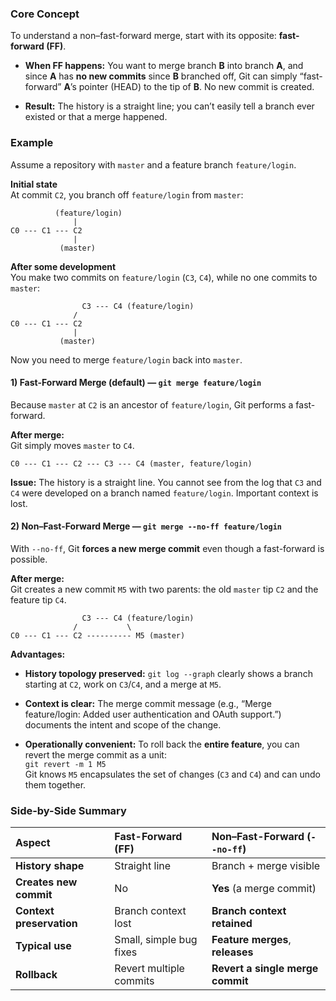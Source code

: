 ### Core Concept

To understand a non–fast-forward merge, start with its opposite: **fast-forward (FF)**.

- **When FF happens:** You want to merge branch **B** into branch **A**, and since **A** has **no new commits** since **B** branched off, Git can simply “fast-forward” **A**’s pointer (HEAD) to the tip of **B**. No new commit is created.
    
- **Result:** The history is a straight line; you can’t easily tell a branch ever existed or that a merge happened.


### Example

Assume a repository with `master` and a feature branch `feature/login`.

**Initial state**  
At commit `C2`, you branch off `feature/login` from `master`:

```
          (feature/login)
              |
C0 --- C1 --- C2
              |
           (master)
```

**After some development**  
You make two commits on `feature/login` (`C3`, `C4`), while no one commits to `master`:

```
                C3 --- C4 (feature/login)
              /
C0 --- C1 --- C2
              |
           (master)
```

Now you need to merge `feature/login` back into `master`.

#### 1) Fast-Forward Merge (default) — `git merge feature/login`

Because `master` at `C2` is an ancestor of `feature/login`, Git performs a fast-forward.

**After merge:**  
Git simply moves `master` to `C4`.

```
C0 --- C1 --- C2 --- C3 --- C4 (master, feature/login)
```

**Issue:** The history is a straight line. You cannot see from the log that `C3` and `C4` were developed on a branch named `feature/login`. Important context is lost.

#### 2) Non–Fast-Forward Merge — `git merge --no-ff feature/login`

With `--no-ff`, Git **forces a new merge commit** even though a fast-forward is possible.

**After merge:**  
Git creates a new commit `M5` with two parents: the old `master` tip `C2` and the feature tip `C4`.

```
                C3 --- C4 (feature/login)
              /           \
C0 --- C1 --- C2 ---------- M5 (master)
```

**Advantages:**

- **History topology preserved:** `git log --graph` clearly shows a branch starting at `C2`, work on `C3`/`C4`, and a merge at `M5`.
    
- **Context is clear:** The merge commit message (e.g., “Merge feature/login: Added user authentication and OAuth support.”) documents the intent and scope of the change.
    
- **Operationally convenient:** To roll back the **entire feature**, you can revert the merge commit as a unit:  
    `git revert -m 1 M5`  
    Git knows `M5` encapsulates the set of changes (`C3` and `C4`) and can undo them together.

### Side-by-Side Summary

| Aspect                   | Fast-Forward (FF)       | Non–Fast-Forward (`--no-ff`)     |
| :----------------------- | :---------------------- | :------------------------------- |
| **History shape**        | Straight line           | Branch + merge visible           |
| **Creates new commit**   | No                      | **Yes** (a merge commit)         |
| **Context preservation** | Branch context lost     | **Branch context retained**      |
| **Typical use**          | Small, simple bug fixes | **Feature merges**, **releases** |
| **Rollback**             | Revert multiple commits | **Revert a single merge commit** |
